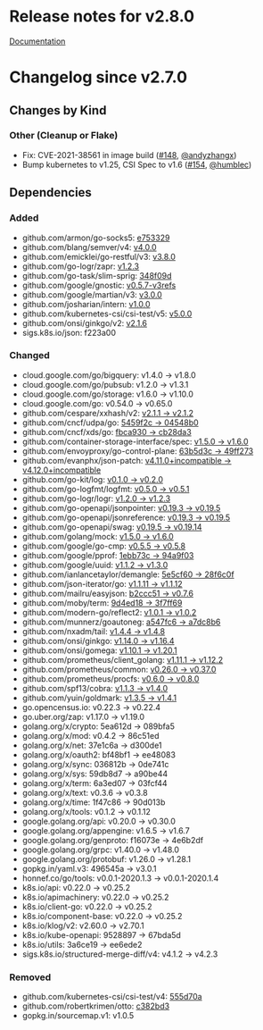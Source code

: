 # Release notes for v2.8.0

[Documentation](https://kubernetes-csi.github.io/docs/)

# Changelog since v2.7.0

## Changes by Kind

### Other (Cleanup or Flake)

- Fix: CVE-2021-38561 in image build ([#148](https://github.com/kubernetes-csi/livenessprobe/pull/148), [@andyzhangx](https://github.com/andyzhangx))
- Bump kubernetes to v1.25, CSI Spec to v1.6 ([#154](https://github.com/kubernetes-csi/livenessprobe/pull/154), [@humblec](https://github.com/humblec))

## Dependencies

### Added
- github.com/armon/go-socks5: [e753329](https://github.com/armon/go-socks5/tree/e753329)
- github.com/blang/semver/v4: [v4.0.0](https://github.com/blang/semver/v4/tree/v4.0.0)
- github.com/emicklei/go-restful/v3: [v3.8.0](https://github.com/emicklei/go-restful/v3/tree/v3.8.0)
- github.com/go-logr/zapr: [v1.2.3](https://github.com/go-logr/zapr/tree/v1.2.3)
- github.com/go-task/slim-sprig: [348f09d](https://github.com/go-task/slim-sprig/tree/348f09d)
- github.com/google/gnostic: [v0.5.7-v3refs](https://github.com/google/gnostic/tree/v0.5.7-v3refs)
- github.com/google/martian/v3: [v3.0.0](https://github.com/google/martian/v3/tree/v3.0.0)
- github.com/josharian/intern: [v1.0.0](https://github.com/josharian/intern/tree/v1.0.0)
- github.com/kubernetes-csi/csi-test/v5: [v5.0.0](https://github.com/kubernetes-csi/csi-test/v5/tree/v5.0.0)
- github.com/onsi/ginkgo/v2: [v2.1.6](https://github.com/onsi/ginkgo/v2/tree/v2.1.6)
- sigs.k8s.io/json: f223a00

### Changed
- cloud.google.com/go/bigquery: v1.4.0 → v1.8.0
- cloud.google.com/go/pubsub: v1.2.0 → v1.3.1
- cloud.google.com/go/storage: v1.6.0 → v1.10.0
- cloud.google.com/go: v0.54.0 → v0.65.0
- github.com/cespare/xxhash/v2: [v2.1.1 → v2.1.2](https://github.com/cespare/xxhash/v2/compare/v2.1.1...v2.1.2)
- github.com/cncf/udpa/go: [5459f2c → 04548b0](https://github.com/cncf/udpa/go/compare/5459f2c...04548b0)
- github.com/cncf/xds/go: [fbca930 → cb28da3](https://github.com/cncf/xds/go/compare/fbca930...cb28da3)
- github.com/container-storage-interface/spec: [v1.5.0 → v1.6.0](https://github.com/container-storage-interface/spec/compare/v1.5.0...v1.6.0)
- github.com/envoyproxy/go-control-plane: [63b5d3c → 49ff273](https://github.com/envoyproxy/go-control-plane/compare/63b5d3c...49ff273)
- github.com/evanphx/json-patch: [v4.11.0+incompatible → v4.12.0+incompatible](https://github.com/evanphx/json-patch/compare/v4.11.0...v4.12.0)
- github.com/go-kit/log: [v0.1.0 → v0.2.0](https://github.com/go-kit/log/compare/v0.1.0...v0.2.0)
- github.com/go-logfmt/logfmt: [v0.5.0 → v0.5.1](https://github.com/go-logfmt/logfmt/compare/v0.5.0...v0.5.1)
- github.com/go-logr/logr: [v1.2.0 → v1.2.3](https://github.com/go-logr/logr/compare/v1.2.0...v1.2.3)
- github.com/go-openapi/jsonpointer: [v0.19.3 → v0.19.5](https://github.com/go-openapi/jsonpointer/compare/v0.19.3...v0.19.5)
- github.com/go-openapi/jsonreference: [v0.19.3 → v0.19.5](https://github.com/go-openapi/jsonreference/compare/v0.19.3...v0.19.5)
- github.com/go-openapi/swag: [v0.19.5 → v0.19.14](https://github.com/go-openapi/swag/compare/v0.19.5...v0.19.14)
- github.com/golang/mock: [v1.5.0 → v1.6.0](https://github.com/golang/mock/compare/v1.5.0...v1.6.0)
- github.com/google/go-cmp: [v0.5.5 → v0.5.8](https://github.com/google/go-cmp/compare/v0.5.5...v0.5.8)
- github.com/google/pprof: [1ebb73c → 94a9f03](https://github.com/google/pprof/compare/1ebb73c...94a9f03)
- github.com/google/uuid: [v1.1.2 → v1.3.0](https://github.com/google/uuid/compare/v1.1.2...v1.3.0)
- github.com/ianlancetaylor/demangle: [5e5cf60 → 28f6c0f](https://github.com/ianlancetaylor/demangle/compare/5e5cf60...28f6c0f)
- github.com/json-iterator/go: [v1.1.11 → v1.1.12](https://github.com/json-iterator/go/compare/v1.1.11...v1.1.12)
- github.com/mailru/easyjson: [b2ccc51 → v0.7.6](https://github.com/mailru/easyjson/compare/b2ccc51...v0.7.6)
- github.com/moby/term: [9d4ed18 → 3f7ff69](https://github.com/moby/term/compare/9d4ed18...3f7ff69)
- github.com/modern-go/reflect2: [v1.0.1 → v1.0.2](https://github.com/modern-go/reflect2/compare/v1.0.1...v1.0.2)
- github.com/munnerz/goautoneg: [a547fc6 → a7dc8b6](https://github.com/munnerz/goautoneg/compare/a547fc6...a7dc8b6)
- github.com/nxadm/tail: [v1.4.4 → v1.4.8](https://github.com/nxadm/tail/compare/v1.4.4...v1.4.8)
- github.com/onsi/ginkgo: [v1.14.0 → v1.16.4](https://github.com/onsi/ginkgo/compare/v1.14.0...v1.16.4)
- github.com/onsi/gomega: [v1.10.1 → v1.20.1](https://github.com/onsi/gomega/compare/v1.10.1...v1.20.1)
- github.com/prometheus/client_golang: [v1.11.1 → v1.12.2](https://github.com/prometheus/client_golang/compare/v1.11.1...v1.12.2)
- github.com/prometheus/common: [v0.26.0 → v0.37.0](https://github.com/prometheus/common/compare/v0.26.0...v0.37.0)
- github.com/prometheus/procfs: [v0.6.0 → v0.8.0](https://github.com/prometheus/procfs/compare/v0.6.0...v0.8.0)
- github.com/spf13/cobra: [v1.1.3 → v1.4.0](https://github.com/spf13/cobra/compare/v1.1.3...v1.4.0)
- github.com/yuin/goldmark: [v1.3.5 → v1.4.1](https://github.com/yuin/goldmark/compare/v1.3.5...v1.4.1)
- go.opencensus.io: v0.22.3 → v0.22.4
- go.uber.org/zap: v1.17.0 → v1.19.0
- golang.org/x/crypto: 5ea612d → 089bfa5
- golang.org/x/mod: v0.4.2 → 86c51ed
- golang.org/x/net: 37e1c6a → d300de1
- golang.org/x/oauth2: bf48bf1 → ee48083
- golang.org/x/sync: 036812b → 0de741c
- golang.org/x/sys: 59db8d7 → a90be44
- golang.org/x/term: 6a3ed07 → 03fcf44
- golang.org/x/text: v0.3.6 → v0.3.8
- golang.org/x/time: 1f47c86 → 90d013b
- golang.org/x/tools: v0.1.2 → v0.1.12
- google.golang.org/api: v0.20.0 → v0.30.0
- google.golang.org/appengine: v1.6.5 → v1.6.7
- google.golang.org/genproto: f16073e → 4e6b2df
- google.golang.org/grpc: v1.40.0 → v1.48.0
- google.golang.org/protobuf: v1.26.0 → v1.28.1
- gopkg.in/yaml.v3: 496545a → v3.0.1
- honnef.co/go/tools: v0.0.1-2020.1.3 → v0.0.1-2020.1.4
- k8s.io/api: v0.22.0 → v0.25.2
- k8s.io/apimachinery: v0.22.0 → v0.25.2
- k8s.io/client-go: v0.22.0 → v0.25.2
- k8s.io/component-base: v0.22.0 → v0.25.2
- k8s.io/klog/v2: v2.60.0 → v2.70.1
- k8s.io/kube-openapi: 9528897 → 67bda5d
- k8s.io/utils: 3a6ce19 → ee6ede2
- sigs.k8s.io/structured-merge-diff/v4: v4.1.2 → v4.2.3

### Removed
- github.com/kubernetes-csi/csi-test/v4: [555d70a](https://github.com/kubernetes-csi/csi-test/v4/tree/555d70a)
- github.com/robertkrimen/otto: [c382bd3](https://github.com/robertkrimen/otto/tree/c382bd3)
- gopkg.in/sourcemap.v1: v1.0.5
